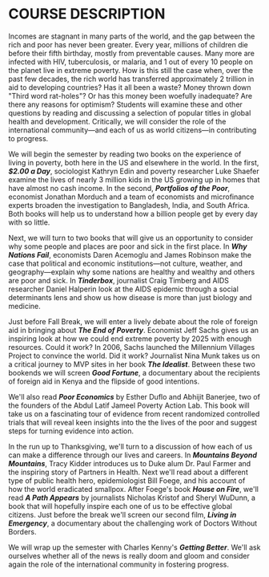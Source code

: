 # COURSE DESCRIPTION

Incomes are stagnant in many parts of the world, and the gap between the rich and poor has never been greater. Every year, millions of children die before their fifth birthday, mostly from preventable causes. Many more are infected with HIV, tuberculosis, or malaria, and 1 out of every 10 people on the planet live in extreme poverty. How is this still the case when, over the past few decades, the rich world has transferred approximately 2 trillion in aid to developing countries? Has it all been a waste? Money thrown down "Third word rat-holes"? Or has this money been woefully inadequate? Are there any reasons for optimism? Students will examine these and other questions by reading and discussing a selection of popular titles in global health and development. Critically, we will consider the role of the international community—and each of us as world citizens—in contributing to progress.

We will begin the semester by reading two books on the experience of living in poverty, both here in the US and elsewhere in the world. In the first, **_$2.00 a Day_**, sociologist Kathryn Edin and poverty researcher Luke Shaefer examine the lives of nearly 3 million kids in the US growing up in homes that have almost no cash income. In the second, **_Portfolios of the Poor_**, economist Jonathan Morduch and a team of economists and microfinance experts broaden the investigation to Bangladesh, India, and South Africa. Both books will help us to understand how a billion people get by every day with so little.

Next, we will turn to two books that will give us an opportunity to consider why some people and places are poor and sick in the first place. In **_Why Nations Fail_**, economists Daren Acemoglu and James Robinson make the case that political and economic institutions—not culture, weather, and geography—explain why some nations are healthy and wealthy and others are poor and sick. In **_Tinderbox_**, journalist Craig Timberg and AIDS researcher Daniel Halperin look at the AIDS epidemic through a social determinants lens and show us how disease is more than just biology and medicine.

Just before Fall Break, we will enter a lively debate about the role of foreign aid in bringing about **_The End of Poverty_**. Economist Jeff Sachs gives us an inspiring look at how we could end extreme poverty by 2025 with enough resources. Could it work? In 2006, Sachs launched the Millennium Villages Project to convince the world. Did it work? Journalist Nina Munk takes us on a critical journey to MVP sites in her book **_The Idealist_**. Between these two bookends we will screen **_Good Fortune_**, a documentary about the recipients of foreign aid in Kenya and the flipside of good intentions. 

We'll also read **_Poor Economics_** by Esther Duflo and Abhijit Banerjee, two of the founders of the Abdul Latif Jameel Poverty Action Lab. This book will take us on a fascinating tour of evidence from recent randomized controlled trials that will reveal keen insights into the the lives of the poor and suggest steps for turning evidence into action.

In the run up to Thanksgiving, we'll turn to a discussion of how each of us can make a difference through our lives and careers. In **_Mountains Beyond Mountains_**, Tracy Kidder introduces us to Duke alum Dr. Paul Farmer and the inspiring story of Partners in Health. Next we'll read about a different type of public health hero, epidemiologist Bill Foege, and his account of how the world eradicated smallpox. After Foege's book **_House on Fire_**, we'll read **_A Path Appears_** by journalists Nicholas Kristof and Sheryl WuDunn, a book that will hopefully inspire each one of us to be effective global citizens. Just before the break we'll screen our second film, **_Living in Emergency_**, a documentary about the challenging work of Doctors Without Borders.

We will wrap up the semester with Charles Kenny's **_Getting Better_**. We'll ask ourselves whether all of the news is really doom and gloom and consider again the role of the international community in fostering progress.

